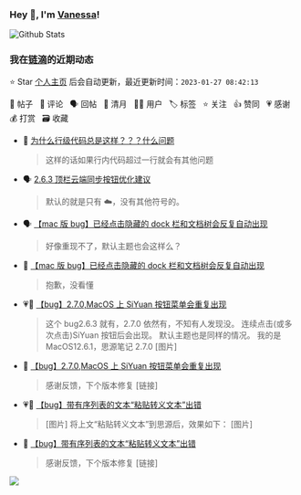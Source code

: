 ### Hey 👋, I'm [Vanessa](http://vanessa.b3log.org/)!

![Github Stats](https://github-readme-stats.vercel.app/api?username=Vanessa219&show_icons=true)

<!--events start -->

### 我在[链滴](https://ld246.com)的近期动态

⭐️ Star [个人主页](https://github.com/Vanessa219/Vanessa219) 后会自动更新，最近更新时间：`2023-01-27 08:42:13`

📝 帖子 &nbsp; 💬 评论 &nbsp; 🗣 回帖 &nbsp; 🌙 清月 &nbsp; 👨‍💻 用户 &nbsp; 🏷️ 标签 &nbsp; ⭐️ 关注 &nbsp; 👍 赞同 &nbsp; 💗 感谢 &nbsp; 💰 打赏 &nbsp; 🗃 收藏

* 💬 [为什么行级代码总是这样？？？什么问题](https://ld246.com/article/1674469514494/comment/1674622172545#comments)

  > 这样的话如果行内代码超过一行就会有其他问题
* 🗣 [2.6.3 顶栏云端同步按钮优化建议](https://ld246.com/article/1673420979805/comment/1674575433139#comments)

  > 默认的就是只有 ☁️，没有其他符号的。
* 🗣 [【mac 版 bug】已经点击隐藏的 dock 栏和文档树会反复自动出现](https://ld246.com/article/1674127017828/comment/1674401103044#comments)

  > 好像重现不了，默认主题也会这样么？
* 💬 [【mac 版 bug】已经点击隐藏的 dock 栏和文档树会反复自动出现](https://ld246.com/article/1674127017828/comment/1674361646095#comments)

  > 抱歉，没看懂
* 💗📝 [【bug】2.7.0,MacOS 上 SiYuan 按钮菜单会重复出现](https://ld246.com/article/1674054944171)

  > 这个 bug2.6.3 就有，2.7.0 依然有，不知有人发现没。 连续点击(或多次点击)SiYuan 按钮后会出现。 默认主题也是同样的情况。 我的是 MacOS12.6.1，思源笔记 2.7.0 [图片]
* 💬 [【bug】2.7.0,MacOS 上 SiYuan 按钮菜单会重复出现](https://ld246.com/article/1674054944171/comment/1674057496337#comments)

  > 感谢反馈，下个版本修复 [链接]
* 💗📝 [【bug】带有序列表的文本“粘贴转义文本”出错](https://ld246.com/article/1674002542976)

  > [图片] 将上文“粘贴转义文本”到思源后，效果如下： [图片]
* 💬 [【bug】带有序列表的文本“粘贴转义文本”出错](https://ld246.com/article/1674002542976/comment/1674051596152#comments)

  > 感谢反馈，下个版本修复 [链接]


<!--events end -->

<a title="Hits" target="_blank" href="https://github.com/Vanessa219/Vanessa219"><img src="https://hits.b3log.org/Vanessa219/Vanessa219.svg"></a>
